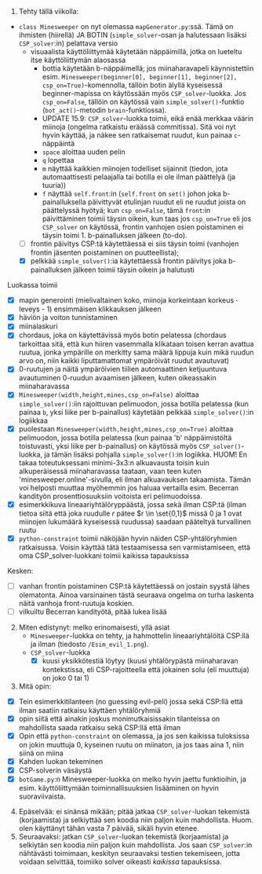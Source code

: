 1. Tehty tällä viikolla:
- `class Minesweeper` on nyt olemassa `mapGenerator.py`:ssä. Tämä on ihmisten (hiirellä) JA BOTIN (`simple_solver`-osan ja halutessaan lisäksi `CSP_solver`:in) pelattava versio
    - visuaalista käyttöliittymää käytetään näppäimillä, jotka on lueteltu itse käyttöliittymän alaosassa
        - bottia käytetään b-näppäimellä; jos miinaharavapeli käynnistettiin esim. `Minesweeper(beginner[0], beginner[1], beginner[2], csp_on=True)`-komennolla, tällöin botin älyllä kyseisessä beginner-mapissa on käytössään myös `CSP_solver`-luokka. Jos `csp_on=False`, tällöin on käytössä vain `simple_solver()`-funktio (`bot_act()`-metodin `brain`-funktiossa). 
        - UPDATE 15.9: `CSP_solver`-luokka toimii, eikä enää merkkaa väärin miinoja (ongelma ratkaistu eräässä commitissa). Sitä voi nyt hyvin käyttää, ja näkee sen ratkaisemat ruudut, kun painaa `c`-näppäintä
        - `space` aloittaa uuden pelin
        - `q` lopettaa
        - `m` näyttää kaikkien miinojen todelliset sijainnit (tiedon, jota automaattisesti pelaajalla tai botilla ei ole ilman päättelyä (ja tuuria))
        - `f` näyttää `self.front`:in (`self.front` on `set()` johon joka b-painalluksella päivittyvät etulinjan ruudut eli ne ruudut joista on päättelyssä hyötyä; kun `csp_on=False`, tämä `front`:in päivittäminen toimii täysin oikein, kun taas jos `csp_on=True` eli jos `CSP_solver` on käytössä, frontin vanhojen osien poistaminen ei täysin toimi 1. b-painalluksen jälkeen (to-do).
    - [ ] frontin päivitys CSP:tä käytettäessä ei siis täysin toimi (vanhojen frontin jäsenten poistaminen on puutteellista);
    - [x]  pelkkää `simple_solver()`:ia käytettäessä frontin päivitys joka b-painalluksen jälkeen toimii täysin oikein ja halutusti

Luokassa toimii
- [x] mapin generointi (mielivaltainen koko, miinoja korkeintaan korkeus $\cdot$ leveys - 1) ensimmäisen klikkauksen jälkeen
- [x] häviön ja voiton tunnistaminen
- [x] miinalaskuri
- [x] chordaus, joka on käytettävissä myös botin pelatessa (chordaus tarkoittaa sitä, että kun hiiren vasemmalla klikataan toisen kerran avattua ruutua, jonka ympärille on merkitty sama määrä lippuja kuin mikä ruudun arvo on, niin kaikki liputtamattomat ympäröivät ruudut avautuvat)
- [x] 0-ruutujen ja näitä ympäröivien tiilien automaattinen ketjuuntuva avautuminen 0-ruudun avaamisen jälkeen, kuten oikeassakin miinaharavassa
- [x] `Minesweeper(width,height,mines,csp_on=False)` aloittaa `simple_solver()`:iin rajoittuvan pelimuodon, jossa botilla pelatessa (kun painaa `b`, yksi liike per b-painallus) käytetään pelkkää `simple_solver()`:in logiikkaa
- [x] puolestaan `Minesweeper(width,height,mines,csp_on=True)` aloittaa pelimuodon, jossa botilla pelatessa (kun painaa 'b' näppäimistöltä toistuvasti, yksi liike per b-painallus) on käytössä myös `CSP_solver()`-luokka, ja tämän lisäksi pohjalla `simple_solver()`:in logiikka. 
HUOM! En takaa toteutuksessani minimi-3x3:n alkuavausta toisin kuin alkuperäisessä miinaharavassa taataan, vaan teen kuten 'minesweeper.online'-sivulla, eli ilman alkuavauksen takaamista. Tämän voi helposti muuttaa myöhemmin jos haluaa vertailla esim. Becerran kandityön prosenttiosuuksiin voitoista eri pelimuodoissa.
- [x] esimerkkikuva lineaariyhtälöryppäästä, jossa sekä ilman CSP:tä (ilman tietoa siitä että joka ruudulle $r$ pätee $r \in \set{0,1}$ missä 0 ja 1 ovat miinojen lukumäärä kyseisessä ruudussa) saadaan pääteltyä turvallinen ruutu
- [x] `python-constraint` toimii näköjään hyvin näiden CSP-yhtälöryhmien ratkaisussa. Voisin käyttää tätä testaamisessa sen varmistamiseen, että oma CSP_solver-luokkani toimii kaikissa tapauksissa

Kesken:
- [ ] vanhan frontin poistaminen CSP:tä käytettäessä on jostain syystä lähes olematonta. Ainoa varsinainen tästä seuraava ongelma on turha laskenta näitä vanhoja front-ruutuja koskien.
- [ ] vilkuiltu Becerran kandityötä, pitää lukea lisää
2. Miten edistynyt: melko erinomaisesti, yllä asiat
    - `Minesweeper`-luokka on tehty, ja hahmottelin lineaariyhtälöitä CSP:llä ja ilman (tiedosto `/Esim_evil_1.png`).
    - `CSP_solver`-luokka
        - [x] kuusi yksikkötestiä löytyy (kuusi yhtälörypästä miinaharavan kontekstissa, eli CSP-rajoitteella että jokainen solu (eli muuttuja) on joko 0 tai 1)
3. Mitä opin:
- [x] Tein esimerkkitilanteen (no guessing evil-peli) jossa sekä CSP:llä että ilman saatiin ratkaisu käyttäen yhtälöryhmiä
- [x] opin siitä että ainakin joskus monimutkaisissakin tilanteissa on mahdollista saada ratkaisu sekä CSP:llä että ilman
- [x] Opin että `python-constraint` on olemassa, ja jos sen kaikissa tuloksissa on jokin muuttuja 0, kyseinen ruutu on miinaton, ja jos taas aina 1, niin siinä on miina
- [x] Kahden luokan tekeminen
- [x] CSP-solverin väsäystä
- [x] `botGame.py`:n Minesweeper-luokka on melko hyvin jaettu funktioihin, ja esim. käyttöliittymään toiminnallisuuksien lisääminen on hyvin suoraviivaista.

4. Epäselvää: ei sinänsä mikään; pitää jatkaa `CSP_solver`-luokan tekemistä (korjaamista) ja selkiyttää sen koodia niin paljon kuin mahdollista. Huom. olen käyttänyt tähän vasta 7 päivää, sikäli hyvin etenee.
5. Seuraavaksi: jatkan `CSP_solver`-luokan tekemistä (korjaamista) ja selkiytän sen koodia niin paljon kuin mahdollista. Jos saan `CSP_solver`:in nähtävästi toimimaan, keskityn seuraavaksi testien tekemiseen, jotta voidaan selvittää, toimiiko solver oikeasti _kaikissa_ tapauksissa.
